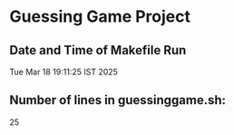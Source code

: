 # Guessing Game Project
## Date and Time of Makefile Run
Tue Mar 18 19:11:25 IST 2025

## Number of lines in guessinggame.sh:
25
